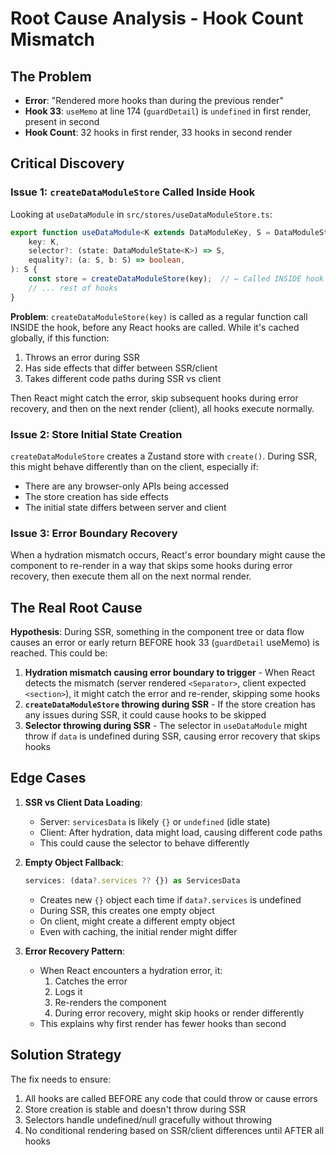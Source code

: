 # Root Cause Analysis - Hook Count Mismatch

## The Problem
- **Error**: "Rendered more hooks than during the previous render"
- **Hook 33**: `useMemo` at line 174 (`guardDetail`) is `undefined` in first render, present in second
- **Hook Count**: 32 hooks in first render, 33 hooks in second render

## Critical Discovery

### Issue 1: `createDataModuleStore` Called Inside Hook

Looking at `useDataModule` in `src/stores/useDataModuleStore.ts`:

```typescript
export function useDataModule<K extends DataModuleKey, S = DataModuleState<K>>(
	key: K,
	selector?: (state: DataModuleState<K>) => S,
	equality?: (a: S, b: S) => boolean,
): S {
	const store = createDataModuleStore(key);  // ← Called INSIDE hook on every render
	// ... rest of hooks
}
```

**Problem**: `createDataModuleStore(key)` is called as a regular function call INSIDE the hook, before any React hooks are called. While it's cached globally, if this function:
1. Throws an error during SSR
2. Has side effects that differ between SSR/client
3. Takes different code paths during SSR vs client

Then React might catch the error, skip subsequent hooks during error recovery, and then on the next render (client), all hooks execute normally.

### Issue 2: Store Initial State Creation

`createDataModuleStore` creates a Zustand store with `create()`. During SSR, this might behave differently than on the client, especially if:
- There are any browser-only APIs being accessed
- The store creation has side effects
- The initial state differs between server and client

### Issue 3: Error Boundary Recovery

When a hydration mismatch occurs, React's error boundary might cause the component to re-render in a way that skips some hooks during error recovery, then execute them all on the next normal render.

## The Real Root Cause

**Hypothesis**: During SSR, something in the component tree or data flow causes an error or early return BEFORE hook 33 (`guardDetail` useMemo) is reached. This could be:

1. **Hydration mismatch causing error boundary to trigger** - When React detects the mismatch (server rendered `<Separator>`, client expected `<section>`), it might catch the error and re-render, skipping some hooks
2. **`createDataModuleStore` throwing during SSR** - If the store creation has any issues during SSR, it could cause hooks to be skipped
3. **Selector throwing during SSR** - The selector in `useDataModule` might throw if `data` is undefined during SSR, causing error recovery that skips hooks

## Edge Cases

1. **SSR vs Client Data Loading**:
   - Server: `servicesData` is likely `{}` or `undefined` (idle state)
   - Client: After hydration, data might load, causing different code paths
   - This could cause the selector to behave differently

2. **Empty Object Fallback**:
   ```typescript
   services: (data?.services ?? {}) as ServicesData
   ```
   - Creates new `{}` object each time if `data?.services` is undefined
   - During SSR, this creates one empty object
   - On client, might create a different empty object
   - Even with caching, the initial render might differ

3. **Error Recovery Pattern**:
   - When React encounters a hydration error, it:
     1. Catches the error
     2. Logs it
     3. Re-renders the component
     4. During error recovery, might skip hooks or render differently
   - This explains why first render has fewer hooks than second

## Solution Strategy

The fix needs to ensure:
1. All hooks are called BEFORE any code that could throw or cause errors
2. Store creation is stable and doesn't throw during SSR
3. Selectors handle undefined/null gracefully without throwing
4. No conditional rendering based on SSR/client differences until AFTER all hooks

